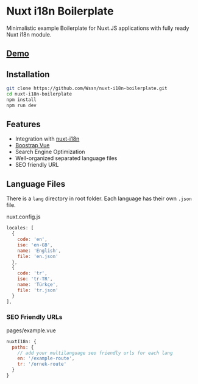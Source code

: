# Nuxt i18n Boilerplate
Minimalistic example Boilerplate for Nuxt.JS applications with fully ready Nuxt i18n module.


## [Demo](https://nuxt-i18n-boilerplate.now.sh)

## Installation

```sh
git clone https://github.com/Wssn/nuxt-i18n-boilerplate.git
cd nuxt-i18n-boilerplate
npm install
npm run dev
```


## Features
- Integration with [nuxt-i18n](https://nuxt-community.github.io/nuxt-i18n/)
- [Boostrap Vue](https://bootstrap-vue.js.org/)
- Search Engine Optimization
- Well-organized separated language files
- SEO friendly URL

## Language Files

There is a `lang` directory in root folder. Each language has their own `.json` file.

nuxt.config.js

```javascript
locales: [
  {
    code: 'en',
    iso: 'en-GB',
    name: 'English',
    file: 'en.json'
  },
  {
    code: 'tr',
    iso: 'tr-TR',
    name: 'Türkçe',
    file: 'tr.json'
  }
],
```


### SEO Friendly URLs

pages/example.vue

```javascript
nuxtI18n: {
  paths: {
    // add your multilanguage seo friendly urls for each lang
    en: '/example-route',
    tr: '/ornek-route'
  }
}
```

